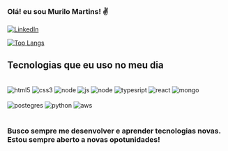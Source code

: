 ### Olá! eu sou Murilo Martins! ✌️

[![LinkedIn](https://img.shields.io/badge/LinkedIn-0077B5?style=for-the-badge&logo=linkedin&logoColor=white)](https://www.linkedin.com/in/murilolmartins/)

[![Top Langs](https://github-readme-stats.vercel.app/api/top-langs/?username=murilolmartins&size_weight=0.5&count_weight=0.5)](https://github.com/anuraghazra/github-readme-stats)

## Tecnologias que eu uso no meu dia

<div style="display: inline_block"><br/>
<img align="center" alt="html5" src="https://img.shields.io/badge/HTML5-E34F26?style=for-the-badge&logo=html5&logoColor=white"/>
  <img align="center" alt="css3" src="https://img.shields.io/badge/CSS3-1572B6?style=for-the-badge&logo=css3&logoColor=white"/>
<img align="center" alt="node" src="https://img.shields.io/badge/Node.js-43853D?style=for-the-badge&logo=node.js&logoColor=white"/>
<img align="center" alt="js"  src="https://img.shields.io/badge/JavaScript-F7DF1E?style=for-the-badge&logo=javascript&logoColor=black"/>
<img align="center" alt="node"  src="https://img.shields.io/badge/Node.js-43853D?style=for-the-badge&logo=node.js&logoColor=white"/>
<img align="center" alt="typesript" src="https://img.shields.io/badge/TypeScript-007ACC?style=for-the-badge&logo=typescript&logoColor=white"/>
<img align="center" alt="react"  src="https://img.shields.io/badge/React-20232A?style=for-the-badge&logo=react&logoColor=61DAFB"/>
<img align="center" alt="mongo"   src="https://img.shields.io/badge/MongoDB-4EA94B?style=for-the-badge&logo=mongodb&logoColor=white"/>
<br/><br/>
 <img align="center" alt="postegres"  src="https://img.shields.io/badge/PostgreSQL-316192?style=for-the-badge&logo=postgresql&logoColor=white"/>
<img align="center" alt="python"   src="https://img.shields.io/badge/Python-14354C?style=for-the-badge&logo=python&logoColor=white"/>
<img align="center" alt="aws"   src="https://img.shields.io/badge/Amazon_AWS-232F3E?style=for-the-badge&logo=amazon-aws&logoColor=white"/>

</div>
<br/>

### Busco sempre me desenvolver e aprender tecnologias novas. Estou sempre aberto a novas opotunidades!
